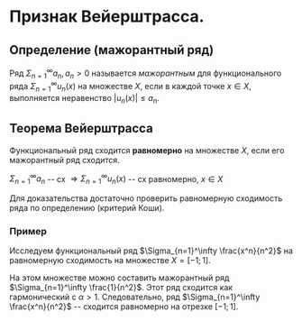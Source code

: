 # Признак Вейерштрасса.

## Определение (мажорантный ряд)

Ряд $\Sigma_{n=1}^\infty a_n, a_n>0$ называется *мажорантным* для функционального
ряда $\Sigma_{n=1}^\infty u_n(x)$ на множестве $X$, если в каждой точке
$x \in X$, выполняется неравенство $|u_n(x)| \le a_n$.

## Теорема Вейерштрасса

Функциональный ряд сходится **равномерно** на множестве $X$, если
его мажорантный ряд сходится.

$\Sigma_{n=1}^\infty a_n$ -- сх $\Rightarrow \Sigma_{n=1}^\infty u_n(x)$
-- сх равномерно, $x \in X$

Для доказательства достаточно проверить равномерную сходимость ряда по
определению (критерий Коши).

### Пример

Исследуем функциональный ряд $\Sigma_{n=1}^\infty \frac{x^n}{n^2}$ на
равномерную сходимость на множестве $X = [-1; 1]$.

На этом множестве можно составить мажорантный ряд 
$\Sigma_{n=1}^\infty \frac{1}{n^2}$. Этот ряд сходится как гармонический с
$\alpha > 1$. Следовательно, ряд $\Sigma_{n=1}^\infty \frac{x^n}{n^2}$ --
сходится равномерно на отрезке $[-1; 1]$.

